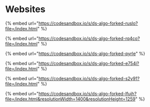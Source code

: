 # Websites

{% embed url="https://codesandbox.io/s/ds-algo-forked-ruslo?file=/index.html" %}



{% embed url="https://codesandbox.io/s/ds-algo-forked-rq4co?file=/index.html" %}

{% embed url="https://codesandbox.io/s/ds-algo-forked-pyrle" %}

{% embed url="https://codesandbox.io/s/ds-algo-forked-e754i?file=/index.html" %}

{% embed url="https://codesandbox.io/s/ds-algo-forked-s2y91?file=/index.html" %}

{% embed url="https://codesandbox.io/s/ds-algo-forked-lfujh?file=/index.html&resolutionWidth=1400&resolutionHeight=1259" %}



